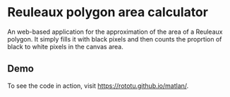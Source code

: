 # Reuleaux polygon area calculator

An web-based application for the approximation of the area of a Reuleaux polygon. It simply fills it with black pixels and then counts the proprtion of black to white pixels in the canvas area.  

## Demo

To see the code in action, visit https://rototu.github.io/matlan/.  
